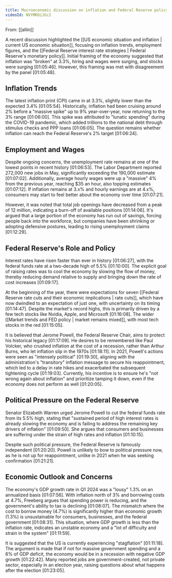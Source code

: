 ```yaml
---
title: Macroeconomic discussion on inflation and Federal Reserve policy
videoId: NVYMKDiJGcI
---
```


From: [[allin]] <br/> 

A recent discussion highlighted the [[US economic situation and inflation | current US economic situation]], focusing on inflation trends, employment figures, and the [[Federal Reserve interest rate strategies | Federal Reserve's monetary policy]]. Initial framing of the economy suggested that inflation was "broken" at 3.3%, hiring and wages were surging, and stocks were surging <a class="yt-timestamp" data-t="01:05:46">[01:05:46]</a>. However, this framing was met with disagreement by the panel <a class="yt-timestamp" data-t="01:05:48">[01:05:48]</a>.

## Inflation Trends

The latest inflation print (CPI) came in at 3.3%, slightly lower than the expected 3.4% <a class="yt-timestamp" data-t="01:05:54">[01:05:54]</a>. Historically, inflation had been cruising around 2% before a "massive spike" up to 9% year-over-year, now returning to the 3% range <a class="yt-timestamp" data-t="01:06:00">[01:06:00]</a>. This spike was attributed to "lunatic spending" during the COVID-19 pandemic, which added trillions to the national debt through stimulus checks and PPP loans <a class="yt-timestamp" data-t="01:06:05">[01:06:05]</a>. The question remains whether inflation can reach the Federal Reserve's 2% target <a class="yt-timestamp" data-t="01:06:24">[01:06:24]</a>.

## Employment and Wages

Despite ongoing concerns, the unemployment rate remains at one of the lowest points in recent history <a class="yt-timestamp" data-t="01:06:53">[01:06:53]</a>. The Labor Department reported 272,000 new jobs in May, significantly exceeding the 190,000 estimate <a class="yt-timestamp" data-t="01:07:02">[01:07:02]</a>. Additionally, average hourly wages were up a "massive" 4% from the previous year, reaching $35 an hour, also topping estimates <a class="yt-timestamp" data-t="01:07:12">[01:07:12]</a>. If inflation remains at 3.x% and hourly earnings are at 4.x%, consumers may start to feel better about the economy over time <a class="yt-timestamp" data-t="01:07:21">[01:07:21]</a>.

However, it was noted that total job openings have decreased from a peak of 12 million, indicating a burn-off of available positions <a class="yt-timestamp" data-t="01:14:06">[01:14:06]</a>. It's argued that a large portion of the economy has run out of savings, forcing people back into the workforce, but companies have been shrinking or adopting defensive postures, leading to rising unemployment claims <a class="yt-timestamp" data-t="01:12:29">[01:12:29]</a>.

## Federal Reserve's Role and Policy

Interest rates have risen faster than ever in history <a class="yt-timestamp" data-t="01:06:27">[01:06:27]</a>, with the federal funds rate at a two-decade high of 5.5% <a class="yt-timestamp" data-t="01:10:00">[01:10:00]</a>. The explicit goal of raising rates was to cool the economy by slowing the flow of money, thereby reducing demand relative to supply and bringing down the rate of cost increases <a class="yt-timestamp" data-t="01:09:17">[01:09:17]</a>.

At the beginning of the year, there were expectations for seven [[Federal Reserve rate cuts and their economic implications | rate cuts]], which have now dwindled to an expectation of just one, with uncertainty on its timing <a class="yt-timestamp" data-t="01:14:47">[01:14:47]</a>. Despite the market's record highs, this is primarily driven by a few tech stocks like Nvidia, Apple, and Microsoft <a class="yt-timestamp" data-t="01:16:08">[01:16:08]</a>. The wider [[Market trends and FED policy | market remains mixed]], with most tech stocks in the red <a class="yt-timestamp" data-t="01:15:05">[01:15:05]</a>.

It is believed that Jerome Powell, the Federal Reserve Chair, aims to protect his historical legacy <a class="yt-timestamp" data-t="01:17:09">[01:17:09]</a>. He desires to be remembered like Paul Volcker, who crushed inflation at the cost of a recession, rather than Arthur Burns, who let inflation slip in the 1970s <a class="yt-timestamp" data-t="01:18:11">[01:18:11]</a>. In 2021, Powell's actions were seen as "intensely political" <a class="yt-timestamp" data-t="01:19:30">[01:19:30]</a>, aligning with the administration's "transitory" inflation message to secure his reappointment, which led to a delay in rate hikes and exacerbated the subsequent tightening cycle <a class="yt-timestamp" data-t="01:19:03">[01:19:03]</a>. Currently, his incentive is to ensure he's "not wrong again about inflation" and prioritize tamping it down, even if the economy does not perform as well <a class="yt-timestamp" data-t="01:20:05">[01:20:05]</a>.

## Political Pressure on the Federal Reserve

Senator Elizabeth Warren urged Jerome Powell to cut the federal funds rate from its 5.5% high, stating that "sustained period of high interest rates is already slowing the economy and is failing to address the remaining key drivers of inflation" <a class="yt-timestamp" data-t="01:09:50">[01:09:50]</a>. She argues that consumers and businesses are suffering under the strain of high rates and inflation <a class="yt-timestamp" data-t="01:10:15">[01:10:15]</a>.

Despite such political pressure, the Federal Reserve is famously independent <a class="yt-timestamp" data-t="01:20:20">[01:20:20]</a>. Powell is unlikely to bow to political pressure now, as he is not up for reappointment, unlike in 2021 when he was seeking confirmation <a class="yt-timestamp" data-t="01:21:21">[01:21:21]</a>.

## Economic Outlook and Concerns

The economy's GDP growth rate in Q1 2024 was a "lousy" 1.3% on an annualized basis <a class="yt-timestamp" data-t="01:07:56">[01:07:56]</a>. With inflation north of 3% and borrowing costs at 4.7%, Freeberg argues that spending power is reducing, and the government's ability to tax is declining <a class="yt-timestamp" data-t="01:08:07">[01:08:07]</a>. The mismatch where the cost to borrow money (4.7%) is significantly higher than economic growth (1.3%) is unsustainable for consumers, businesses, and the federal government <a class="yt-timestamp" data-t="01:08:31">[01:08:31]</a>. This situation, where GDP growth is less than the inflation rate, indicates an unstable economy and a "lot of difficulty and strain in the system" <a class="yt-timestamp" data-t="01:11:59">[01:11:59]</a>.

It is suggested that the US is currently experiencing "stagflation" <a class="yt-timestamp" data-t="01:11:18">[01:11:18]</a>. The argument is made that if not for massive government spending and a 6% of GDP deficit, the economy would be in a recession with negative GDP growth <a class="yt-timestamp" data-t="01:22:42">[01:22:42]</a>. Many reported jobs are government-created, not private sector, especially in an election year, raising questions about what happens after the election <a class="yt-timestamp" data-t="01:23:05">[01:23:05]</a>.